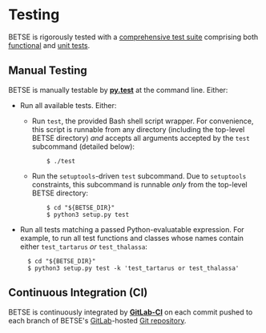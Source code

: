 Testing
===========

BETSE is rigorously tested with a [comprehensive test
suite](https://gitlab.com/betse/betse/tree/master/betse_test) comprising both
[functional](https://en.wikipedia.org/wiki/Functional_testing) and [unit
tests](https://en.wikipedia.org/wiki/Unit_testing).

## Manual Testing

BETSE is manually testable by [**py.test**](http://pytest.org) at the command
line. Either:

* Run all available tests. Either:
  * Run `test`, the provided Bash shell script wrapper. For convenience, this
    script is runnable from any directory (including the top-level BETSE
    directory) _and_ accepts all arguments accepted by the `test` subcommand
    (detailed below):

            $ ./test

  * Run the `setuptools`-driven `test` subcommand. Due to `setuptools`
    constraints, this subcommand is runnable _only_ from the top-level BETSE
    directory:

            $ cd "${BETSE_DIR}"
            $ python3 setup.py test

* Run all tests matching a passed Python-evaluatable expression. For example, to
  run all test functions and classes whose names contain either `test_tartarus`
  _or_ `test_thalassa`:

        $ cd "${BETSE_DIR}"
        $ python3 setup.py test -k 'test_tartarus or test_thalassa'

## Continuous Integration (CI)

BETSE is continuously integrated by
[**GitLab-CI**](https://about.gitlab.com/gitlab-ci) on each commit pushed to
each branch of BETSE's [GitLab](https://gitlab.com)-hosted [Git
repository](https://gitlab.com/betse/betse/tree/master).
